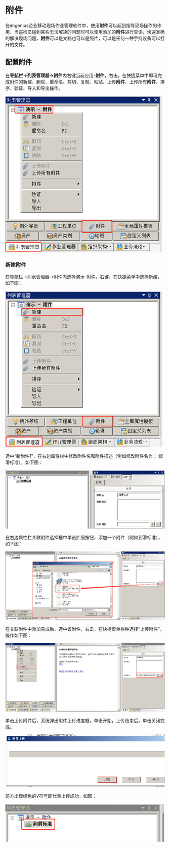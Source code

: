 # 附件
在imgenius企业移动现场作业管理软件中，使用**附件**可以起到指导现场操作的作用，当巡检员碰到某些无法解决的问题时可以使用添加的**附件**进行查询，快速准确的解决现场问题，**附件**可以是文档也可以是照片，可以是任何一种手持设备可以打开的文件。  
## 配置附件
在**导航栏→列表管理器→附件**内右键当前应用-**附件**，右击，在快捷菜单中即可完成附件的新建、删除、重命名、剪切、复制、粘贴、上传**附件**、上传所有**附件**、排序、验证、导入和导出操作。

![](./images/附件1.png)  
### 新建附件
在导航栏→列表管理器→附件内选择演示-附件，右键，在快捷菜单中选择新建，如下图： 

![](./images/附件2.png)  

选中“新附件1”，在右边属性栏中修改附件名和附件描述（例如修改附件名为： 润滑标准），如下图：

![](./images/附件3.png)  

在右边属性栏关联附件选择框中单击扩展按钮，添加一个附件（例如润滑标准），如下图： 

![](./images/附件4.png)  

在关联附件中添加完成后，选中该附件，右击，在快捷菜单栏种选择“上传附件”，操作如下图：

 
![](./images/附件5.png)  

单击上传附件后，系统弹出附件上传进度框，单击开始，上传结束后，单击关闭完成。 

![](./images/附件6.png)  

前方出现绿色的√符号即代表上传成功，如图： 

![](./images/附件7.png)  